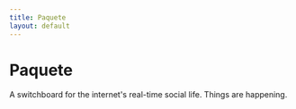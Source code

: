 ```yaml
---
title: Paquete
layout: default
---
```



<link rel="stylesheet" href="timetable/dist/styles/timetablejs.css">
<link rel="stylesheet" href="timetable/dist/styles/demo.css">

<div class="hero-unit">
    <h1>Paquete</h1>
    <p>A switchboard for the internet's real-time social life. Things are happening.</p>
</div>

<div class="timetable"></div>

<script src="timetable/dist/scripts/timetable.js"></script>

<script>
    var timetable = new Timetable();

    timetable.setScope(9,3)


      timetable.addLocations(['Animals',
        'Books',
        'Education',
        'Films',
        'Fitness and exercise',
        'Games',
        'Kids',
        'Live music',
        'Religion and spirituality',
        'Sports',
        'Tech',
        'World Buskers Buskerfest',
        'Videogames']);


{% for event in site.data.events %}

    timetable.addEvent(
        '{{ event.title | escape }}', 
        '{{ event.category | escape }}', 
        new Date('{{ event.start-time }}'), 
        new Date('{{ event.end-time }}'), 
        { 
            url: '{{ event.link }}' 
        });

{% endfor %}




    var renderer = new Timetable.Renderer(timetable);
    renderer.draw('.timetable');
</script>
<!-- Google Analytics: change UA-XXXXX-X to be your site's ID. -->
<!-- 
<script>
    (function(b,o,i,l,e,r){b.GoogleAnalyticsObject=l;b[l]||(b[l]=
    function(){(b[l].q=b[l].q||[]).push(arguments)});b[l].l=+new Date;
    e=o.createElement(i);r=o.getElementsByTagName(i)[0];
    e.src='//www.google-analytics.com/analytics.js';
    r.parentNode.insertBefore(e,r)}(window,document,'script','ga'));
    ga('create','UA-37417680-5');ga('send','pageview');
</script> -->
